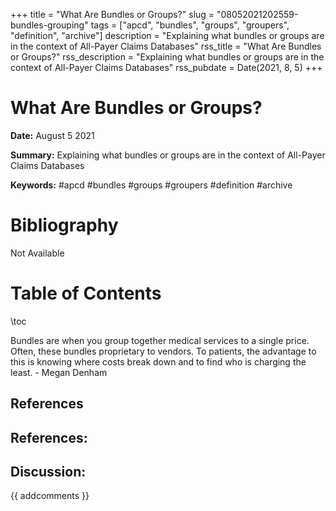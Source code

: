 +++
title = "What Are Bundles or Groups?"
slug = "08052021202559-bundles-grouping"
tags = ["apcd", "bundles", "groups", "groupers", "definition", "archive"]
description = "Explaining what bundles or groups are in the context of All-Payer Claims Databases"
rss_title = "What Are Bundles or Groups?"
rss_description = "Explaining what bundles or groups are in the context of All-Payer Claims Databases"
rss_pubdate = Date(2021, 8, 5)
+++



What Are Bundles or Groups?
=========

**Date:** August 5 2021

**Summary:** Explaining what bundles or groups are in the context of All-Payer Claims Databases

**Keywords:** #apcd #bundles #groups #groupers #definition #archive

Bibliography
==========

Not Available

Table of Contents
=========

\toc

Bundles are when you group together medical services to a single price. Often, these bundles proprietary to vendors. To patients, the advantage to this is knowing where costs break down and to find who is charging the least. - Megan Denham

## References

## References:
## Discussion: 

{{ addcomments }}
